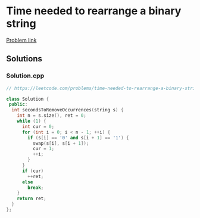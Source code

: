 # Time needed to rearrange a binary string

[Problem link](https://leetcode.com/problems/time-needed-to-rearrange-a-binary-string)

## Solutions


### Solution.cpp
```cpp
// https://leetcode.com/problems/time-needed-to-rearrange-a-binary-string

class Solution {
 public:
  int secondsToRemoveOccurrences(string s) {
    int n = s.size(), ret = 0;
    while (1) {
      int cur = 0;
      for (int i = 0; i < n - 1; ++i) {
        if (s[i] == '0' and s[i + 1] == '1') {
          swap(s[i], s[i + 1]);
          cur = 1;
          ++i;
        }
      }
      if (cur)
        ++ret;
      else
        break;
    }
    return ret;
  }
};
```